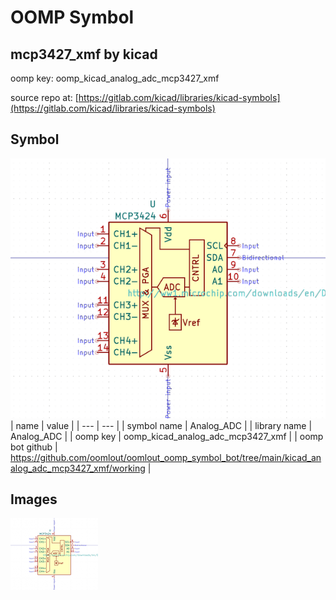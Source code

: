 # OOMP Symbol  
## mcp3427_xmf  by kicad  
  
oomp key: oomp_kicad_analog_adc_mcp3427_xmf  
  
source repo at: [https://gitlab.com/kicad/libraries/kicad-symbols](https://gitlab.com/kicad/libraries/kicad-symbols)  
## Symbol  
  
[![working.png](working_600.png)](working.png)  
| name | value | 
| --- | --- | 
| symbol name | Analog_ADC | 
| library name | Analog_ADC | 
| oomp key | oomp_kicad_analog_adc_mcp3427_xmf | 
| oomp bot github | https://github.com/oomlout/oomlout_oomp_symbol_bot/tree/main/kicad_analog_adc_mcp3427_xmf/working | 
## Images  
  
[![working.png](working_140.png)](working.png)  
